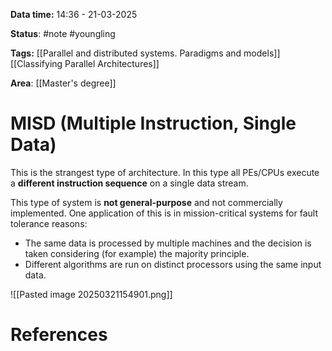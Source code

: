 **Data time:** 14:36 - 21-03-2025

**Status**: #note #youngling 

**Tags:** [[Parallel and distributed systems. Paradigms and models]] [[Classifying Parallel Architectures]]

**Area**: [[Master's degree]]
# MISD (Multiple Instruction, Single Data)

This is the strangest type of architecture. In this type all PEs/CPUs execute a **different instruction sequence** on a single data stream.

This type of system is **not general-purpose** and not commercially implemented. One application of this is in mission-critical systems for fault tolerance reasons:
- The same data is processed by multiple machines and the decision is taken considering (for example) the majority principle.
- Different algorithms are run on distinct processors using the same input data.

![[Pasted image 20250321154901.png]]
# References